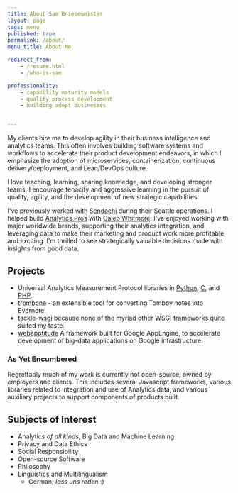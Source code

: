 ```yaml
---
title: About Sam Briesemeister
layout: page
tags: menu
published: true
permalink: /about/
menu_title: About Me

redirect_from:
    - /resume.html
    - /who-is-sam

professionality:
    - capability maturity models
    - quality process development
    - building adept businesses


---
```



My clients hire me to develop agility in their business intelligence and analytics teams. This often involves building software systems and workflows to accelerate their product development endeavors, in which I emphasize the adoption of microservices, containerization, continuous delivery/deployment, and Lean/DevOps culture.

I love teaching, learning, sharing knowledge, and developing stronger teams. I encourage tenacity and aggressive learning in the pursuit of quality, agility, and the development of new strategic capabilities.

I've previously worked with <a href="http://sendachi.com">Sendachi</a> during their Seattle operations. I helped build <a href="http://analyticspros.com">Analytics Pros</a> with <a href="https://www.linkedin.com/in/calebwhitmore">Caleb Whitmore</a>. I've enjoyed working with major worldwide brands, supporting their analytics integration, and leveraging data to make their marketing and product work more profitable and exciting. I'm thrilled to see strategically valuable decisions made with insights from good data. 

## Projects

- Universal Analytics Measurement Protocol libraries in [Python][1], [C][2], and [PHP][3].
- [trombone][4] - an extensible tool for converting Tomboy notes into Evernote.
- [tackle-wsgi][5] because none of the myriad other WSGI frameworks quite suited my taste.
- [webapptitude][6] A framework built for Google AppEngine, to accelerate development of big-data applications on Google infrastructure.

[1]: https://github.com/samba/universal-analytics-python
[2]: https://github.com/samba/universal-analytics-c
[3]: https://github.com/samba/universal-analytics-php
[4]: https://github.com/samba/trombone
[5]: https://github.com/samba/tackle-wsgi
[6]: https://gitlab.com/samba/webapptitude

### As Yet Encumbered

Regrettably much of my work is currently not open-source, owned by employers and clients. This includes several Javascript frameworks, various libraries related to integration and use of Analytics data, and various auxiliary projects to support components of products built.


## Subjects of Interest

- Analytics _of all kinds_, Big Data and Machine Learning
- Privacy and Data Ethics
- Social Responsibility
- Open-source Software
- Philosophy 
- Linguistics and Multilingualism
   - German; _lass uns reden_ :)
